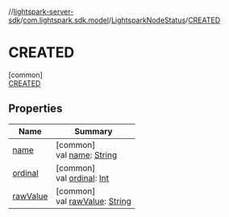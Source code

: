 //[lightspark-server-sdk](../../../../index.md)/[com.lightspark.sdk.model](../../index.md)/[LightsparkNodeStatus](../index.md)/[CREATED](index.md)

# CREATED

[common]\
[CREATED](index.md)

## Properties

| Name | Summary |
|---|---|
| [name](../../../com.lightspark.sdk.requester/-server-environment/-p-r-o-d/index.md#-372974862%2FProperties%2F-1086033721) | [common]<br>val [name](../../../com.lightspark.sdk.requester/-server-environment/-p-r-o-d/index.md#-372974862%2FProperties%2F-1086033721): [String](https://kotlinlang.org/api/latest/jvm/stdlib/kotlin/-string/index.html) |
| [ordinal](../../../com.lightspark.sdk.requester/-server-environment/-p-r-o-d/index.md#-739389684%2FProperties%2F-1086033721) | [common]<br>val [ordinal](../../../com.lightspark.sdk.requester/-server-environment/-p-r-o-d/index.md#-739389684%2FProperties%2F-1086033721): [Int](https://kotlinlang.org/api/latest/jvm/stdlib/kotlin/-int/index.html) |
| [rawValue](../raw-value.md) | [common]<br>val [rawValue](../raw-value.md): [String](https://kotlinlang.org/api/latest/jvm/stdlib/kotlin/-string/index.html) |
